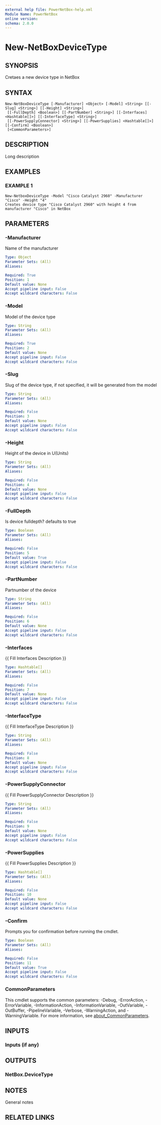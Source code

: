 ```yaml
---
external help file: PowerNetBox-help.xml
Module Name: PowerNetBox
online version:
schema: 2.0.0
---
```


# New-NetBoxDeviceType

## SYNOPSIS
Cretaes a new device type in NetBox

## SYNTAX

```
New-NetBoxDeviceType [-Manufacturer] <Object> [-Model] <String> [[-Slug] <String>] [[-Height] <String>]
 [[-FullDepth] <Boolean>] [[-PartNumber] <String>] [[-Interfaces] <Hashtable[]>] [[-InterfaceType] <String>]
 [[-PowerSupplyConnector] <String>] [[-PowerSupplies] <Hashtable[]>] [[-Confirm] <Boolean>]
 [<CommonParameters>]
```

## DESCRIPTION
Long description

## EXAMPLES

### EXAMPLE 1
```
New-NetboxDeviceType -Model "Cisco Catalyst 2960" -Manufacturer "Cisco" -Height "4"
Creates device type "Cisco Catalyst 2960" with height 4 from manufacturer "Cisco" in NetBox
```

## PARAMETERS

### -Manufacturer
Name of the manufacturer

```yaml
Type: Object
Parameter Sets: (All)
Aliases:

Required: True
Position: 1
Default value: None
Accept pipeline input: False
Accept wildcard characters: False
```

### -Model
Model of the device type

```yaml
Type: String
Parameter Sets: (All)
Aliases:

Required: True
Position: 2
Default value: None
Accept pipeline input: False
Accept wildcard characters: False
```

### -Slug
Slug of the device type, if not specified, it will be generated from the model

```yaml
Type: String
Parameter Sets: (All)
Aliases:

Required: False
Position: 3
Default value: None
Accept pipeline input: False
Accept wildcard characters: False
```

### -Height
Height of the device in U(Units)

```yaml
Type: String
Parameter Sets: (All)
Aliases:

Required: False
Position: 4
Default value: None
Accept pipeline input: False
Accept wildcard characters: False
```

### -FullDepth
Is device fulldepth?
defaults to true

```yaml
Type: Boolean
Parameter Sets: (All)
Aliases:

Required: False
Position: 5
Default value: True
Accept pipeline input: False
Accept wildcard characters: False
```

### -PartNumber
Partnumber of the device

```yaml
Type: String
Parameter Sets: (All)
Aliases:

Required: False
Position: 6
Default value: None
Accept pipeline input: False
Accept wildcard characters: False
```

### -Interfaces
{{ Fill Interfaces Description }}

```yaml
Type: Hashtable[]
Parameter Sets: (All)
Aliases:

Required: False
Position: 7
Default value: None
Accept pipeline input: False
Accept wildcard characters: False
```

### -InterfaceType
{{ Fill InterfaceType Description }}

```yaml
Type: String
Parameter Sets: (All)
Aliases:

Required: False
Position: 8
Default value: None
Accept pipeline input: False
Accept wildcard characters: False
```

### -PowerSupplyConnector
{{ Fill PowerSupplyConnector Description }}

```yaml
Type: String
Parameter Sets: (All)
Aliases:

Required: False
Position: 9
Default value: None
Accept pipeline input: False
Accept wildcard characters: False
```

### -PowerSupplies
{{ Fill PowerSupplies Description }}

```yaml
Type: Hashtable[]
Parameter Sets: (All)
Aliases:

Required: False
Position: 10
Default value: None
Accept pipeline input: False
Accept wildcard characters: False
```

### -Confirm
Prompts you for confirmation before running the cmdlet.

```yaml
Type: Boolean
Parameter Sets: (All)
Aliases:

Required: False
Position: 11
Default value: True
Accept pipeline input: False
Accept wildcard characters: False
```

### CommonParameters
This cmdlet supports the common parameters: -Debug, -ErrorAction, -ErrorVariable, -InformationAction, -InformationVariable, -OutVariable, -OutBuffer, -PipelineVariable, -Verbose, -WarningAction, and -WarningVariable. For more information, see [about_CommonParameters](http://go.microsoft.com/fwlink/?LinkID=113216).

## INPUTS

### Inputs (if any)
## OUTPUTS

### NetBox.DeviceType
## NOTES
General notes

## RELATED LINKS
